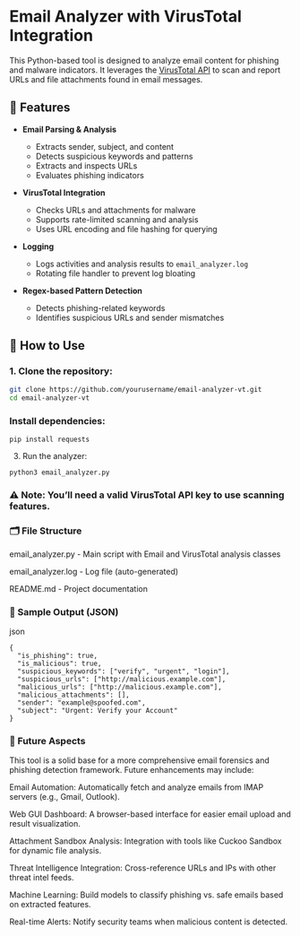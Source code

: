 # Email Analyzer with VirusTotal Integration

This Python-based tool is designed to analyze email content for phishing and malware indicators. It leverages the [VirusTotal API](https://www.virustotal.com/) to scan and report URLs and file attachments found in email messages.

## 📌 Features

- **Email Parsing & Analysis**
  - Extracts sender, subject, and content
  - Detects suspicious keywords and patterns
  - Extracts and inspects URLs
  - Evaluates phishing indicators

- **VirusTotal Integration**
  - Checks URLs and attachments for malware
  - Supports rate-limited scanning and analysis
  - Uses URL encoding and file hashing for querying

- **Logging**
  - Logs activities and analysis results to `email_analyzer.log`
  - Rotating file handler to prevent log bloating

- **Regex-based Pattern Detection**
  - Detects phishing-related keywords
  - Identifies suspicious URLs and sender mismatches

## 🚀 How to Use

### 1. Clone the repository:
```bash
git clone https://github.com/yourusername/email-analyzer-vt.git
cd email-analyzer-vt
```

### Install dependencies:
```
pip install requests
```
3. Run the analyzer:
```
python3 email_analyzer.py
```
### ⚠️ Note: You’ll need a valid VirusTotal API key to use scanning features.

### 🗂 File Structure

email_analyzer.py - Main script with Email and VirusTotal analysis classes

email_analyzer.log - Log file (auto-generated)

README.md - Project documentation

### 🧩 Sample Output (JSON)
json
```
{
  "is_phishing": true,
  "is_malicious": true,
  "suspicious_keywords": ["verify", "urgent", "login"],
  "suspicious_urls": ["http://malicious.example.com"],
  "malicious_urls": ["http://malicious.example.com"],
  "malicious_attachments": [],
  "sender": "example@spoofed.com",
  "subject": "Urgent: Verify your Account"
}
```

### 🔮 Future Aspects
This tool is a solid base for a more comprehensive email forensics and phishing detection framework. Future enhancements may include:

Email Automation: Automatically fetch and analyze emails from IMAP servers (e.g., Gmail, Outlook).

Web GUI Dashboard: A browser-based interface for easier email upload and result visualization.

Attachment Sandbox Analysis: Integration with tools like Cuckoo Sandbox for dynamic file analysis.

Threat Intelligence Integration: Cross-reference URLs and IPs with other threat intel feeds.

Machine Learning: Build models to classify phishing vs. safe emails based on extracted features.

Real-time Alerts: Notify security teams when malicious content is detected.

